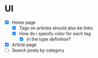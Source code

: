 # UI
- [x] Home page
    - [x] Tags on articles should also be links
    - [x] How do i specify color for each tag
        - [x] In the type definition?
- [x] Article page
- [ ] Search posts by category
